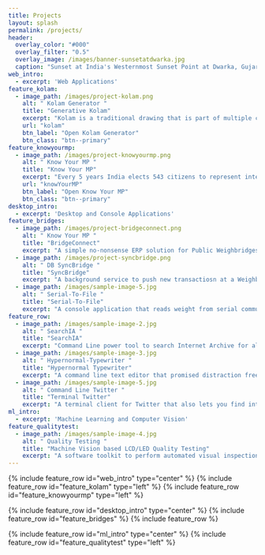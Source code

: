 ```yaml
---
title: Projects
layout: splash
permalink: /projects/
header:
  overlay_color: "#000"
  overlay_filter: "0.5"
  overlay_image: /images/banner-sunsetatdwarka.jpg
  caption: "Sunset at India's Westernmost Sunset Point at Dwarka, Gujarat"
web_intro: 
  - excerpt: 'Web Applications'
feature_kolam:
  - image_path: /images/project-kolam.png
    alt: " Kolam Generator "
    title: "Generative Kolam"
    excerpt: "Kolam is a traditional drawing that is part of multiple cultures in South East Asia. They can be seen outside of homes on particular occassions and all of these Kolams look different. The Kolam Generator uses symmetry & rules of a Kolam and P5.js to keep making Kolams until you close the tab"
    url: "kolam"
    btn_label: "Open Kolam Generator"
    btn_class: "btn--primary"
feature_knowyourmp:
  - image_path: /images/project-knowyourmp.png
    alt: " Know Your MP "
    title: "Know Your MP"
    excerpt: "Every 5 years India elects 543 citizens to represent interest of every region of the country. Know Your MP shows state of the nation using multiple maps each showing key personal metrics of our representatives. Built with D3.js"
    url: "knowYourMP"
    btn_label: "Open Know Your MP"
    btn_class: "btn--primary"
desktop_intro: 
  - excerpt: 'Desktop and Console Applications'
feature_bridges:
  - image_path: /images/project-bridgeconnect.png
    alt: " Know Your MP "
    title: "BridgeConnect"
    excerpt: "A simple no-nonsense ERP solution for Public Weighbridges. The application is written in C#.NET with frontend made in WPF and uses an SQLite database"
  - image_path: /images/project-syncbridge.png
    alt: " DB SyncBridge "
    title: "SyncBridge"
    excerpt: "A background service to push new transactiosn at a Weighbridge to an API. Built with C#.NET"
  - image_path: /images/sample-image-5.jpg
    alt: " Serial-To-File "
    title: "Serial-To-File"
    excerpt: "A console application that reads weight from serial communication based WeighBridge Controllers and overwrites it in a file. It adapts to all the string formats used across manufacturers. Built with C#.NET"
feature_row:
  - image_path: /images/sample-image-2.jpg
    alt: " SearchIA "
    title: "SearchIA"
    excerpt: "Command Line power tool to search Internet Archive for all media right from the Terminal. Built with Internet Archive API and Python"
  - image_path: /images/sample-image-3.jpg
    alt: " Hypernormal-Typewriter "
    title: "Hypernormal Typewriter"
    excerpt: "A command line text editor that promised distraction free research and collaboration tools. It turned out to be a vapourware and never saw the light of the day. Built with curses library and Python"
  - image_path: /images/sample-image-5.jpg
    alt: " Command Line Twitter "
    title: "Terminal Twitter"
    excerpt: "A terminal client for Twitter that also lets you find interesting users at any city. Built with Python"
ml_intro: 
  - excerpt: 'Machine Learning and Computer Vision'
feature_qualitytest:
  - image_path: /images/sample-image-4.jpg
    alt: " Quality Testing "
    title: "Machine Vision based LCD/LED Quality Testing"
    excerpt: "A software toolkit to perform automated visual inspection on displays based on LED or LCD using a camera. We've defined multiple tests that can be used to check for soldering issues, dead pixels and uneven contrast/brightness problems right on the assembly line. Built with C#.NET and OpenCV"
---
```


{% include feature_row id="web_intro" type="center" %}
{% include feature_row id="feature_kolam" type="left" %}
{% include feature_row id="feature_knowyourmp" type="left" %}

{% include feature_row id="desktop_intro" type="center" %}
{% include feature_row id="feature_bridges" %}
{% include feature_row %}

{% include feature_row id="ml_intro" type="center" %}
{% include feature_row id="feature_qualitytest" type="left" %}
